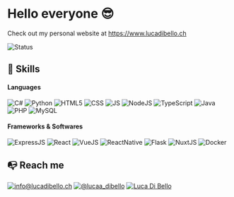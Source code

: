 # Hello everyone 😎

Check out my personal website at <https://www.lucadibello.ch>

![Status](https://img.shields.io/website-up-down-green-red/http/lucadibello.ch.svg)
## 🚀 Skills

#### Languages

![C#](https://img.shields.io/badge/C%23-239120?style=for-the-badge&logo=c-sharp&logoColor=white) ![Python](https://img.shields.io/badge/Python-14354C?style=for-the-badge&logo=python&logoColor=white) ![HTML5](https://img.shields.io/badge/HTML5-E34F26?style=for-the-badge&logo=html5&logoColor=white) ![CSS](https://img.shields.io/badge/CSS3-1572B6?style=for-the-badge&logo=css3&logoColor=white) ![JS](https://img.shields.io/badge/JavaScript-F7DF1E?style=for-the-badge&logo=javascript&logoColor=black) ![NodeJS](https://img.shields.io/badge/Node.js-43853D?style=for-the-badge&logo=node.js&logoColor=white) ![TypeScript](https://img.shields.io/badge/TypeScript-007ACC?style=for-the-badge&logo=typescript&logoColor=white) ![Java](https://img.shields.io/badge/Java-ED8B00?style=for-the-badge&logo=java&logoColor=white) ![PHP](https://img.shields.io/badge/PHP-777BB4?style=for-the-badge&logo=php&logoColor=white) ![MySQL](https://img.shields.io/badge/MySQL-00000F?style=for-the-badge&logo=mysql&logoColor=white)

#### Frameworks & Softwares

![ExpressJS](https://img.shields.io/badge/Express.js-000000?style=for-the-badge&logo=express&logoColor=white) ![React](https://img.shields.io/badge/React-20232A?style=for-the-badge&logo=react&logoColor=61DAFB) ![VueJS](https://img.shields.io/badge/Vue.js-35495E?style=for-the-badge&logo=vue.js&logoColor=4FC08D) ![ReactNative](https://img.shields.io/badge/React_Native-20232A?style=for-the-badge&logo=react&logoColor=61DAFB) ![Flask](https://img.shields.io/badge/Flask-000000?style=for-the-badge&logo=flask&logoColor=white) ![NuxtJS](https://img.shields.io/badge/nuxt.js-00C58E?style=for-the-badge&logo=nuxtdotjs&logoColor=white) ![Docker](https://img.shields.io/badge/Docker-2CA5E0?style=for-the-badge&logo=docker&logoColor=white)

## 📭  Reach me

<a href="mailto:info@lucadibello.ch">![info@lucadibello.ch](https://img.shields.io/badge/Gmail-D14836?style=for-the-badge&logo=gmail&logoColor=white)</a> <a href="https://www.instagram.com/lucaa_dibello">![@lucaa_dibello](https://img.shields.io/badge/Instagram-E4405F?style=for-the-badge&logo=instagram&logoColor=white)</a> <a href="https://www.linkedin.com/in/luca-di-bello/">![Luca Di Bello](https://img.shields.io/badge/LinkedIn-0077B5?style=for-the-badge&logo=linkedin&logoColor=white)</a>

